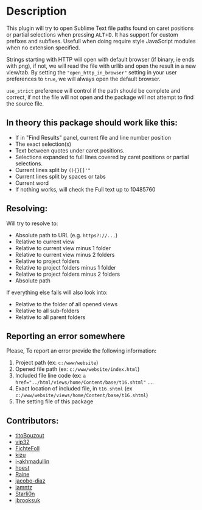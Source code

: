 # Description

This plugin will try to open Sublime Text file paths found on caret positions or partial selections when pressing <kbd>ALT+D</kbd>.
It has support for custom prefixes and subfixes. Usefull when doing require style JavaScript modules when no extension specified.

Strings starting with HTTP will open with default browser (if binary, ie ends with png), if not, we will read the file with urllib and open the result in a new view/tab. By setting the `"open_http_in_browser"` setting in your user preferences to `true`, we will always open the default browser.

`use_strict` preference will control if the path should be complete and correct, if not the file will not open and the package will not attempt to find the source file.

## In theory this package should work like this:

-   If in "Find Results" panel, current file and line number position
-   The exact selection(s)
-   Text between quotes under caret positions.
-   Selections expanded to full lines covered by caret positions or partial selections.
-   Current lines split by `(){}[]'"`
-   Current lines split by spaces or tabs
-   Current word
-   If nothing works, will check the Full text up to 10485760

## Resolving:

Will try to resolve to:

-   Absolute path to URL (e.g. `https?://...`)
-   Relative to current view
-   Relative to current view minus 1 folder
-   Relative to current view minus 2 folders
-   Relative to project folders
-   Relative to project folders minus 1 folder
-   Relative to project folders minus 2 folders
-   Absolute path

If everything else fails will also look into:

-   Relative to the folder of all opened views
-   Relative to all sub-folders
-   Relative to all parent folders

## Reporting an error somewhere

Please, To report an error provide the following information:

1. Project path (ex: `c:/www/website`)
2. Opened file path (ex: `c:/www/website/index.html`)
3. Included file line code (ex: `a href="../html/views/home/Content/base/t16.shtml"` ....
4. Exact location of included file, in `t16.shtml` (ex `c:/www/website/views/home/Content/base/t16.shtml`)
5. The setting file of this package

## Contributors:

-   [titoBouzout][]
-   [vip32][]
-   [FichteFoll][]
-   [kizu][]
-   [i-akhmadullin][]
-   [hoest][]
-   [Raine][]
-   [jacobo-diaz][]
-   [iamntz][]
-   [Starli0n][]
-   [jbrooksuk][]

  [titoBouzout]: https://github.com/titoBouzout
  [vip32]: https://github.com/vip32
  [FichteFoll]: https://github.com/FichteFoll
  [kizu]: https://github.com/kizu
  [i-akhmadullin]: https://github.com/i-akhmadullin
  [hoest]: https://github.com/hoest
  [Raine]: https://github.com/metaraine
  [jacobo-diaz]: https://github.com/jacobo-diaz
  [iamntz]: https://github.com/iamntz
  [Starli0n]: https://github.com/Starli0n
  [jbrooksuk]: https://github.com/jbrooksuk
